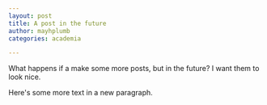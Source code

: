 ```yaml
---
layout: post
title: A post in the future
author: mayhplumb
categories: academia

---
```

What happens if a make some more posts, but in the future? I want them to look nice.<!--exerpt-->

Here's some more text in a new paragraph.
